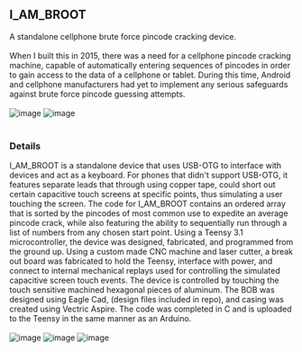 ## I_AM_BROOT
A standalone cellphone brute force pincode cracking device.\
<br>
When I built this in 2015, there was a need for a cellphone pincode cracking machine, capable of automatically entering sequences of pincodes in order to gain access to the data of a cellphone or tablet.  During this time, Android and cellphone manufacturers had yet to implement any serious safeguards against brute force pincode guessing attempts.  
<br>
![image](https://user-images.githubusercontent.com/25714007/86405870-ba3e5a00-bc77-11ea-815a-27aed227bfa9.png) ![image](https://user-images.githubusercontent.com/25714007/86405878-be6a7780-bc77-11ea-8789-e0bdf58d38e8.png)
<br>
<br>
### Details
I_AM_BROOT is a standalone device that uses USB-OTG to interface with devices and act as a keyboard.  For phones that didn't support USB-OTG, it features separate leads that through using copper tape, could short out certain capacitive touch screens at specific points, thus simulating a user touching the screen.  The code for I_AM_BROOT contains an ordered array that is sorted by the pincodes of most common use to expedite an average pincode crack, while also featuring the ability to sequentially run through a list of numbers from any chosen start point.  Using a Teensy 3.1 microcontroller, the device was designed, fabricated, and programmed from the ground up.  Using a custom made CNC machine and laser cutter, a break out board was fabricated to hold the Teensy, interface with power, and connect to internal mechanical replays used for controlling the simulated capacitive screen touch events.  The device is controlled by touching the touch sensitive machined hexagonal pieces of aluminum.  The BOB was designed using Eagle Cad, (design files included in repo), and casing was created using Vectric Aspire.  The code was completed in C and is uploaded to the Teensy in the same manner as an Arduino.  
<br>
![image](https://user-images.githubusercontent.com/25714007/86405946-de9a3680-bc77-11ea-80af-e5153eb10b45.png) ![image](https://user-images.githubusercontent.com/25714007/86405949-e1952700-bc77-11ea-9c6d-203cf8d4a24f.png) ![image](https://user-images.githubusercontent.com/25714007/86405957-e4901780-bc77-11ea-907d-d902885dac58.png)

